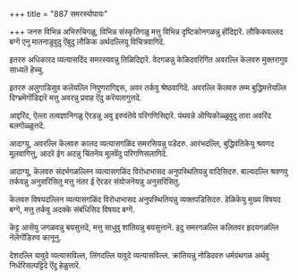 +++
title = "887 समरस्योपायः"

+++
जनरु विभिन्न अभिरुचिगळु, विभिन्न संस्कृतिगळु मत्तु विभिन्न दृष्टिकोनगळन्नु हॊंदिद्दारॆ. लौकिकवल्लद बग्गॆ एनु मातनाडुवुदु ऎंबुदु लौकिक अर्थदल्लियू विचित्रवागिदॆ.

इतररु अधिकारद व्यत्यासदिंद समरस्यवन्नु तिळिदिद्दारॆ. वेदगळन्नु केळिदवरिगिंत अवरल्लि कॆलवरु मुक्तरागुव साध्यतॆ हॆच्चु.

इतररु अलुगाडिसुव कलॆयल्लि निपुणरागिद्दरू, अवर तर्कवु श्रेष्ठवागिदॆ. अवरल्लि कॆलवरु तम्म बुद्धिमत्तॆयल्लि दिग्भ्रमॆगॊंडिद्दारॆ मत्तु अवरन्नु प्रवाह ऎंदु करॆयलागुत्तदॆ.

आद्दरिंद, ऎल्ला तत्वज्ञानिगळु ऎरडन्नू अवु इरुवंतॆये परिगणिसिद्दारॆ. पंथवन्ने ऒप्पिकॊळ्ळुवुदु तारा अवरिंद बलगॊळ्ळुत्तदॆ.

आदाग्यू, अवरल्लि कॆलवरु कालद व्यत्यासगळिंद समरसियन्नु पडॆदरु. आरंभदल्लि, बुद्धिवंतिकॆयु श्रवणद मूलवागित्तु, आदरॆ ईग अदन्नु चिंतनॆय मूलवॆंदु परिगणिसलागिदॆ.

आदाग्यू, कॆलवरु संदर्भगळल्लिन व्यत्यासगळिंद विरोधाभासद अनुपस्थितियन्नु वादिसिदरु. बाल्यदल्लि श्रवणवु तर्कवन्नु अनुसरिसितु मत्तु नंतर ई ऎरडर संयोजनॆयन्नु अनुसरिसितु.

कॆलवरु विषयदल्लिन व्यत्यासगळिंद विरोधाभासद अनुपस्थितियन्नु व्यक्तपडिसिदरु. हेळिकॆयु मुख्य विषयद बग्गॆ, मत्तु तर्कवु अदक्कॆ संबंधिसिद विषयद बग्गॆ.

कॆट्ट आसॆयु जगळवन्नु बयसुत्तदॆ, मत्तु साधुवु शांतियन्नु बयसुत्तानॆ. इदु समरगळल्लि कलितवर हृदयगळल्लि नॆलॆगॊंडिरुव कानूनु.

देशदल्लि यावुदे व्यत्यासविल्ल, लिंगदल्लि यावुदे व्यत्यासविल्ल. क्रांतियन्नु नोडिदवरु धर्मग्रंथगळ अर्थवु निर्धरिसल्पट्टिदॆ ऎंदु हेळुत्तारॆ.

